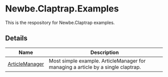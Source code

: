# Newbe.Claptrap.Examples

This is the respository for Newbe.Claptrap examples.

## Details

| Name                                                 | Description                                                                      |
| ---------------------------------------------------- | -------------------------------------------------------------------------------- |
| [ArticleManager](src/Newbe.Claptrap.ArticleManager/) | Most simple example. ArticleManager for managing a article by a single claptrap. |